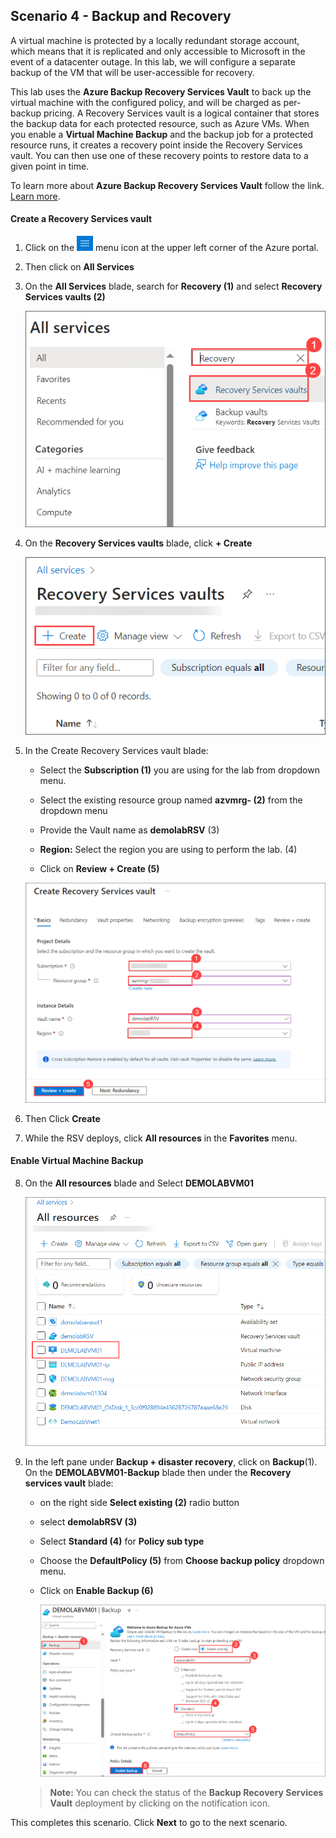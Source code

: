 ﻿## **Scenario 4 - Backup and Recovery**
A virtual machine is protected by a locally redundant storage account, which means that it is replicated and only accessible to Microsoft in the event of a datacenter outage. In this lab, we will configure a separate backup of the VM that will be user-accessible for recovery.

This lab uses the **Azure Backup Recovery Services Vault** to back up the virtual machine with the configured policy, and will be charged as per-backup pricing. A Recovery Services vault is a logical container that stores the backup data for each protected resource, such as Azure VMs. When you enable a **Virtual Machine Backup** and the backup job for a protected resource runs, it creates a recovery point inside the Recovery Services vault. You can then use one of these recovery points to restore data to a given point in time.

 To learn more about **Azure Backup Recovery Services Vault** follow the link. [Learn more](https://docs.microsoft.com/en-us/azure/backup/backup-azure-arm-vms). 

#### **Create a Recovery Services vault**

 1. Click on the ![Azure Menu](images/Hamburger.jpg) menu icon at the upper left corner of the Azure portal.
 
 2. Then click on **All Services** 
 
 3. On the **All Services** blade, search for <copy> **Recovery (1)** </copy> and select **Recovery Services vaults (2)**

     ![](../instructions/images/lab3-image1.png)
    
 5. On the **Recovery Services vaults** blade, click **+ Create**

    ![](../instructions/images/lab3-image2.png)
 
 6. In the Create Recovery Services vault blade:
 
     - Select the **Subscription (1)** you are using for the lab from dropdown menu.
 
     - Select the existing resource group named **azvmrg-<inject key="Deployment ID" enableCopy="false"/> (2)** from the dropdown menu
 
     - Provide the Vault name as <copy>**demolabRSV**</copy> (3)
 
     - **Region:** Select the region you are using to perform the lab. (4)
 
     - Click on **Review + Create (5)**
  
     ![](../instructions/images/lab3-image3.png)

7. Then Click **Create**

8. While the RSV deploys, click **All resources** in the **Favorites** menu.

#### **Enable Virtual Machine Backup**

8. On the **All resources** blade and Select **DEMOLABVM01**

   ![](../instructions/images/lab3-image4.png)

10. In the left pane under **Backup + disaster recovery**, click on **Backup**(1). On the **DEMOLABVM01-Backup** blade then under the **Recovery services vault** blade:

    - on the right side **Select existing (2)** radio button 

    - select <copy> **demolabRSV (3)** </copy>
   
    - Select **Standard (4)** for **Policy sub type**

    - Choose the **DefaultPolicy (5)** from **Choose backup policy** dropdown menu.
    
    - Click on **Enable Backup (6)**
   
      ![](../instructions/images/lab3-image5.png)

    > **Note:** You can check the status of the **Backup Recovery Services Vault** deployment by clicking on the notification icon. 
    
This completes this scenario. Click **Next** to go to the next scenario.
